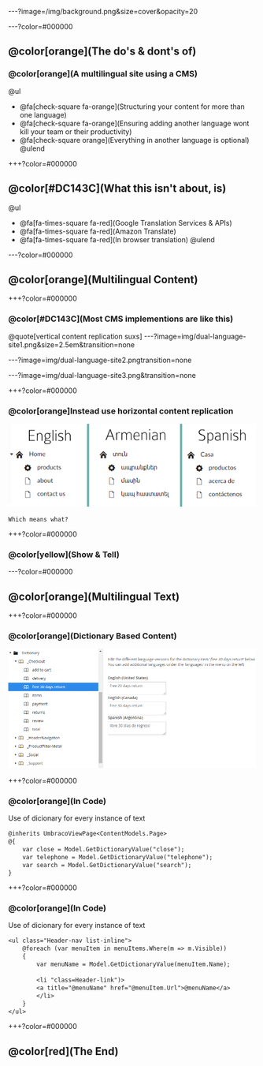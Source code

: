 ---?image=/img/background.png&size=cover&opacity=20

---?color=#000000
## @color[orange](The do's & dont's of)
### @color[orange](A multilingual site using a CMS)

@ul
 - @fa[check-square fa-orange](Structuring your content for more than one language)
 - @fa[check-square fa-orange](Ensuring adding another language wont kill your team or their productivity)
 - @fa[check-square orange](Everything in another language is optional)
@ulend

+++?color=#000000
## @color[#DC143C](What this isn't about, is)

@ul
 - @fa[fa-times-square fa-red](Google Translation Services & APIs)
 - @fa[fa-times-square fa-red](Amazon Translate)
 - @fa[fa-times-square fa-red](In browser translation)
@ulend

---?color=#000000
## @color[orange](Multilingual Content)

+++?color=#000000
### @color[#DC143C](Most CMS implementions are like this)
@quote[vertical content replication suxs]
---?image=img/dual-language-site1.png&size=2.5em&transition=none

---?image=img/dual-language-site2.pngtransition=none

---?image=img/dual-language-site3.png&transition=none

+++?color=#000000
### @color[orange]Instead use horizontal content replication

![Logo](img/dual-language-site.png)

    Which means what?

+++?color=#000000
### @color[yellow](Show & Tell)

---?color=#000000
## @color[orange](Multilingual Text)

+++?color=#000000
### @color[orange](Dictionary Based Content)

![Logo](img/language.png)


+++?color=#000000
### @color[orange](In Code)

Use of dicionary for every instance of text
```
@inherits UmbracoViewPage<ContentModels.Page>
@{
    var close = Model.GetDictionaryValue("close");
    var telephone = Model.GetDictionaryValue("telephone");
    var search = Model.GetDictionaryValue("search");
}
```

+++?color=#000000
### @color[orange](In Code)

Use of dicionary for every instance of text
```
<ul class="Header-nav list-inline">
    @foreach (var menuItem in menuItems.Where(m => m.Visible))
    {
        var menuName = Model.GetDictionaryValue(menuItem.Name);

        <li "class=Header-link")>
        <a title="@menuName" href="@menuItem.Url">@menuName</a>
        </li>
    }
</ul>
```

+++?color=#000000
## @color[red](The End)
